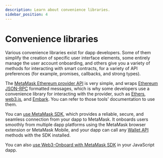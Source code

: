 ```yaml
---
description: Learn about convenience libraries.
sidebar_position: 4
---
```


# Convenience libraries

Various convenience libraries exist for dapp developers.
Some of them simplify the creation of specific user interface elements, some entirely manage the
user account onboarding, and others give you a variety of methods for interacting with smart
contracts, for a variety of API preferences (for example, promises, callbacks, and strong types).

The [MetaMask Ethereum provider API](wallet-api.md#ethereum-provider-api) is very simple, and wraps
[Ethereum JSON-RPC](wallet-api.md#json-rpc-api) formatted messages, which is why
some developers use a convenience library for interacting with the provider, such as
[Ethers](https://www.npmjs.com/package/ethers), [web3.js](https://www.npmjs.com/package/web3), and
[Embark](https://framework.embarklabs.io/).
You can refer to those tools' documentation to use them.

You can [use MetaMask SDK](../how-to/use-sdk/index.md), which provides a reliable, secure, and
seamless connection from your dapp to MetaMask.
It onboards users smoothly from multiple dapp platforms using the MetaMask browser extension or
MetaMask Mobile, and your dapp can call any [Wallet API](wallet-api.md) methods with the SDK installed.

You can also [use Web3-Onboard with MetaMask SDK](../how-to/use-3rd-party-integrations/web3-onboard.md)
in your JavaScript dapp.
